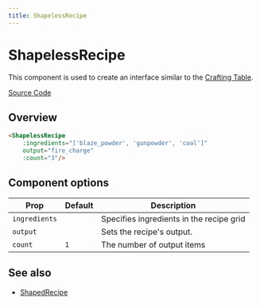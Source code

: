 ```yaml
---
title: ShapelessRecipe
---
```


# ShapelessRecipe

This component is used to create an interface similar to the [Crafting Table](https://minecraft.wiki/w/Crafting_Table).

[Source Code](https://github.com/legopitstop/docs.lpsmods.dev/edit/main/docs/.vitepress/components/ShapelessRecipe.vue)

## Overview

<ShapelessRecipe
    :ingredients="['blaze_powder', 'gunpowder', 'coal']"
    output="fire_charge"
    :count="3"/>

```md
<ShapelessRecipe
    :ingredients="['blaze_powder', 'gunpowder', 'coal']"
    output="fire_charge"
    :count="3"/>
```

## Component options

| Prop          | Default | Description                              |
| ------------- | ------- | ---------------------------------------- |
| `ingredients` |         | Specifies ingredients in the recipe grid |
| `output`      |         | Sets the recipe's output.                |
| `count`       | `1`     | The number of output items               |

## See also

- [ShapedRecipe](./ShapedRecipe)
